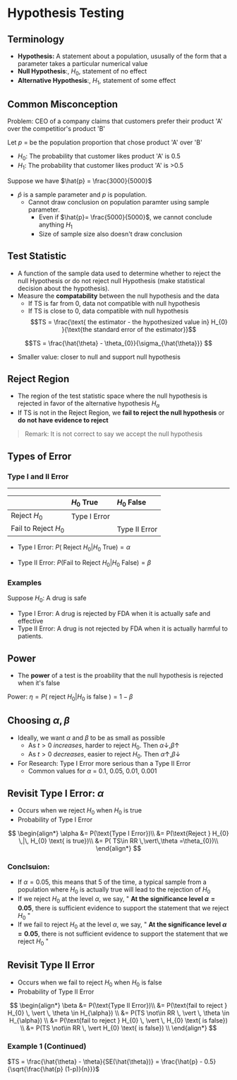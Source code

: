 # Hypothesis Testing

## Terminology
* **Hypothesis:** A statement about a population, ususally of the form that a parameter takes a particular numerical value
* **Null Hypothesis**:, $H_{0}$, statement of no effect
* **Alternative Hypothesis**:, $H_{1}$, statement of some effect

## Common Misconception
Problem: CEO of a company claims that customers prefer their product 'A' over the competitior's product 'B'

Let $p$ = be the population proportion that chose product 'A' over 'B'
* $H_{0}$: The probability that customer likes product 'A' is 0.5
* $H_{1}$: The probability that customer likes product 'A' is >0.5

Suppose we have $\hat{p} = \frac{3000}{5000}$
* $\hat{p}$ is a sample parameter and $p$ is population.
    * Cannot draw conclusion on population paramter using sample parameter.
        * Even if $\hat{p}= \frac{5000}{5000}$, we cannot conclude anything $H_{1}$
        * Size of sample size also doesn't draw conclusion
## Test Statistic
* A function of the sample data used to determine whether to reject the null Hypothesis or do not reject null Hypothesis (make statistical decision about the hypothesis).
* Measure the **compatability** between the null hypothesis and the data
    * If TS is far from 0, data not compatible with null hypothesis
    * If TS is close to 0, data compatible with null hypothesis
$$TS = \frac{\text{ the estimator - the hypothesized value in} H_{0} }{\text{the standard error of the estimator}}$$

$$TS = \frac{\hat{\theta} - \theta_{0}}{\sigma_{\hat{\theta}}} $$

* Smaller value: closer to null and support null hypothesis

## Reject Region
* The region of the test statistic space where the null hypothesis is rejected in favor of the alternative hypothesis $H_{\alpha}$
* If TS is not in the Reject Region, we **fail to reject the null hypothesis** or **do not have evidence to reject**
> Remark: It is not correct to say we accept the null hypothesis

## Types of Error

### Type I and II Error
----
| | $H_{0}$ True | $H_{0}$ False | 
|:---| :---| :----|
| Reject $H_{0}$ | Type I Error |  |
| Fail to Reject $H_{0}$ |  | Type II Error |

* Type I Error: $P(\text{ Reject } H_{0} | H_{0} \text{ True}) = \alpha$

* Type II Error: $P(\text{Fail to Reject }H_{0}| H_{0} \text{ False}) = \beta$

### Examples
Suppose $H_{0}:$ A drug is safe
* Type I Error: A drug is rejected by FDA when it is actually safe and effective 
* Type II Error: A drug is not rejected by FDA when it is actually harmful to patients.

## Power
* The **power** of a test is the proability that the null hypothesis is rejected when it's false

Power: $\eta = P( \text{ reject } H_{0} \vert H_{0} \text{ is false }) = 1 - \beta$

## Choosing $\alpha, \beta$
* Ideally, we want $\alpha$ and $\beta$ to be as small as possible
    * As $t > 0$ *increases*, harder to reject $H_{0}$. Then $\alpha \downarrow, \beta \uparrow$
    * As $t > 0$ *decreases*, easier to reject $H_{0}$. Then $\alpha \uparrow, \beta \downarrow$
* For Research: Type I Error more serious than a Type II Error 
    * Common values for $\alpha$ = 0.1, 0.05, 0.01, 0.001

## Revisit Type I Error: $\alpha$

* Occurs when we reject $H_{0}$ when $H_{0}$ is true
* Probability of Type I Error

$$
\begin{align*}
\alpha &= P(\text{Type I Error})\\
&= P(\text{Reject } H_{0} \,|\, H_{0} \text{ is true})\\
&= P( TS\in RR \,\vert\,\theta =\theta_{0})\\
\end{align*}
$$

### Conclsuion: 
* If $\alpha = 0.05$, this means that $5%$ of the time, a typical sample from a population where $H_{0}$ is actually 
true will lead to the rejection of $H_{0}$
* If we reject $H_{0}$ at the level $\alpha$, we say, " **At the significance level $\alpha = 0.05$**, 
there is sufficient evidence to support the statement that we reject $H_{0}$ "
* If we fail to reject $H_{0}$ at the level $\alpha$, we say, " **At the significance level $\alpha = 0.05$**, 
there is not sufficient evidence to support the statement that we reject $H_{0}$ "

## Revisit Type II Error
* Occurs when we fail to reject $H_{0}$ when $H_{0}$ is false
* Probability of Type II Error

$$
\begin{align*}
\beta &= P(\text{Type II Error})\\
&= P(\text{fail to reject } H_{0} \, \vert \, \theta \in H_{\alpha}) \\
&= P(TS \not\in RR \, \vert \, \theta \in H_{\alpha})  \\
&= P(\text{fail to reject } H_{0} \, \vert \, H_{0} \text{ is false}) \\
&= P(TS \not\in RR \, \vert H_{0} \text{ is false})  \\
\end{align*}
$$

### Example 1 (Continued)

$TS = \frac{\hat{\theta} - \theta}{SE(\hat{\theta})} = \frac{\hat{p} - 0.5}{\sqrt{\frac{\hat{p} (1-p)}{n}}}$